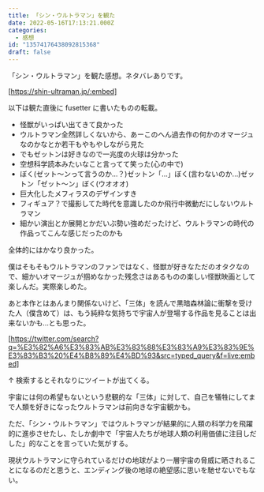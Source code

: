 ```yaml
---
title: 「シン・ウルトラマン」を観た
date: 2022-05-16T17:13:21.000Z
categories:
  - 感想
id: "13574176438092815368"
draft: false
---
```


「シン・ウルトラマン」を観た感想。ネタバレありです。

<!-- more -->

[https://shin-ultraman.jp/:embed]

以下は観た直後に fusetter に書いたものの転載。

- 怪獣がいっぱい出てきて良かった
- ウルトラマン全然詳しくないから、あーこのへん過去作の何かのオマージュなのかなとか若干もやもやしながら見た
- でもゼットンは好きなので一兆度の火球は分かった
- 空想科学読本みたいなこと言ってて笑った(心の中で)
- ぼく(ゼット〜ンって言うのか...？)ゼットン「...」ぼく(言わないのか...)ゼットン「ゼット〜ン」ぼく(ウオオオ)
- 巨大化したメフィラスのデザインすき
- フィギュア？で撮影してた時代を意識したのか飛行中微動だにしないウルトラマン
- 細かい演出とか展開とかだいぶ勢い強めだったけど、ウルトラマンの時代の作品ってこんな感じだったのかも

全体的にはかなり良かった。

僕はそもそもウルトラマンのファンではなく、怪獣が好きなただのオタクなので、細かいオマージュが掴めなかった残念さはあるものの楽しい怪獣映画として楽しんだ。実際楽しめた。

あと本作とはあんまり関係ないけど、「三体」を読んで黒暗森林論に衝撃を受けた人（僕含めて）は、もう純粋な気持ちで宇宙人が登場する作品を見ることは出来ないかも...とも思った。

[https://twitter.com/search?q=%E3%82%A6%E3%83%AB%E3%83%88%E3%83%A9%E3%83%9E%E3%83%B3%20%E4%B8%89%E4%BD%93&src=typed_query&f=live:embed]

↑ 検索するとそれなりにツイートが出てくる。

宇宙には何の希望もないという悲観的な「三体」に対して、自己を犠牲にしてまで人類を好きになったウルトラマンは前向きな宇宙観かも。

ただ、「シン・ウルトラマン」ではウルトラマンが結果的に人類の科学力を飛躍的に進歩させたし、たしか劇中で「宇宙人たちが地球人類の利用価値に注目しだした」的なことを言っていた気がする。

現状ウルトラマンに守られているだけの地球がより一層宇宙の脅威に晒されることになるのだと思うと、エンディング後の地球の絶望感に思いを馳せないでもない。
